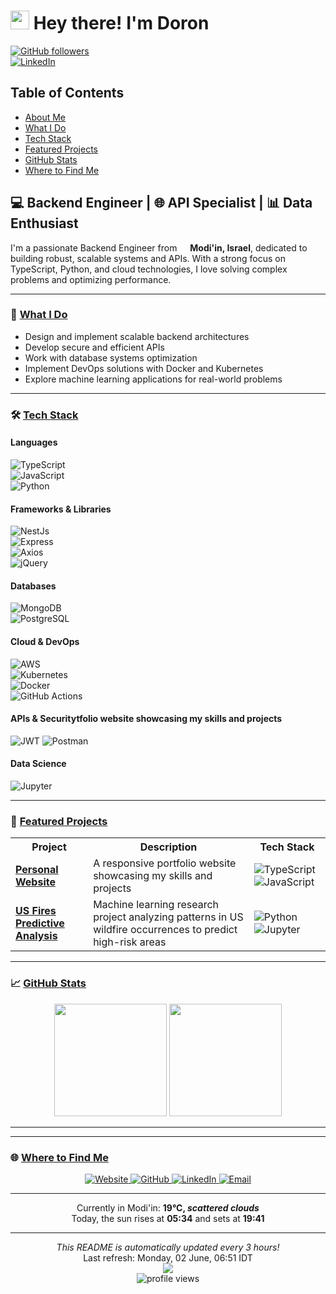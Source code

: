 # <img src="https://emojis.slackmojis.com/emojis/images/1531849430/4246/blob-sunglasses.gif?1531849430" width="30"/> Hey there! I'm Doron

[![GitHub followers](https://img.shields.io/github/followers/DoronF3?style=social)](https://github.com/DoronF3)  
[![LinkedIn](https://img.shields.io/badge/LinkedIn-Connect-blue)](https://www.linkedin.com/in/DoronF3)

## Table of Contents
- [About Me](#-about-me)
- [What I Do](#-what-i-do)
- [Tech Stack](#-tech-stack)
- [Featured Projects](#-featured-projects)
- [GitHub Stats](#-github-stats)
- [Where to Find Me](#-where-to-find-me)

## 💻 Backend Engineer | 🌐 API Specialist | 📊 Data Enthusiast

I'm a passionate Backend Engineer from <img src="https://cdn-icons-png.flaticon.com/512/197/197577.png" width="13"/> **Modi'in, Israel**, dedicated to building robust, scalable systems and APIs. With a strong focus on TypeScript, Python, and cloud technologies, I love solving complex problems and optimizing performance.

---

### 🚀 [What I Do](#-what-i-do)

- Design and implement scalable backend architectures
- Develop secure and efficient APIs
- Work with database systems optimization
- Implement DevOps solutions with Docker and Kubernetes
- Explore machine learning applications for real-world problems

---

### 🛠️ [Tech Stack](#-tech-stack)

#### Languages
![TypeScript](https://img.shields.io/badge/-TypeScript-007ACC?style=for-the-badge&logo=typescript&logoColor=white)  
![JavaScript](https://img.shields.io/badge/-JavaScript-F7DF1E?style=for-the-badge&logo=javascript&logoColor=black)  
![Python](https://img.shields.io/badge/-Python-3776AB?style=for-the-badge&logo=python&logoColor=white)

#### Frameworks & Libraries
![NestJs](https://img.shields.io/badge/-NestJs-ea2845?style=for-the-badge&logo=nestjs&logoColor=white)  
![Express](https://img.shields.io/badge/Express-000000?style=for-the-badge&logo=express&logoColor=white)  
![Axios](https://img.shields.io/badge/axios-671ddf?style=for-the-badge&logo=axios&logoColor=white)  
![jQuery](https://img.shields.io/badge/jQuery-0769AD?style=for-the-badge&logo=jquery&logoColor=white)

#### Databases
![MongoDB](https://img.shields.io/badge/-MongoDB-13aa52?style=for-the-badge&logo=mongodb&logoColor=white)  
![PostgreSQL](https://img.shields.io/badge/PostgreSQL-316192?style=for-the-badge&logo=postgresql&logoColor=white)

#### Cloud & DevOps
![AWS](https://img.shields.io/badge/AWS-FF9900?style=for-the-badge&logo=amazonaws&logoColor=white)  
![Kubernetes](https://img.shields.io/badge/kubernetes-326ce5?style=for-the-badge&logo=kubernetes&logoColor=white)  
![Docker](https://img.shields.io/badge/-Docker-46a2f1?style=for-the-badge&logo=docker&logoColor=white)  
![GitHub Actions](https://img.shields.io/badge/-Github_Actions-2088FF?style=for-the-badge&logo=github-actions&logoColor=white)

#### APIs & Securitytfolio website showcasing my skills and projects</td>
![JWT](https://img.shields.io/badge/JWT-000000?style=for-the-badge&logo=JSON%20web%20tokens&logoColor=white)
![Postman](https://img.shields.io/badge/Postman-FF6C37?style=for-the-badge&logo=Postman&logoColor=white)

#### Data Science
![Jupyter](https://img.shields.io/badge/Jupyter-F37626?style=for-the-badge&logo=Jupyter&logoColor=white)

---

### 🔭 [Featured Projects](#-featured-projects)

<table>
  <tr>
    <th>Project</th>
    <th>Description</th>
    <th>Tech Stack</th>
  </tr>
  <tr>
    <td><a href="https://github.com/DoronF3/doronf3.github.io"><b>Personal Website</b></a></td>
    <td>A responsive portfolio website showcasing my skills and projects</td>
    <td>
      <img alt="TypeScript" src="https://img.shields.io/badge/-TypeScript-007ACC?style=flat-square&logo=typescript&logoColor=white"/>
      <img alt="JavaScript" src="https://img.shields.io/badge/-JavaScript-F7DF1E?style=flat-square&logo=javascript&logoColor=black"/>
    </td>
  </tr>
  <tr>
    <td><a href="https://github.com/DoronF3/School-Projects/blob/main/Machine%20Learning/Ml%20Final/ML%20Final%20Project.ipynb"><b>US Fires Predictive Analysis</b></a></td>
    <td>Machine learning research project analyzing patterns in US wildfire occurrences to predict high-risk areas</td>
    <td>
      <img alt="Python" src="https://img.shields.io/badge/-Python-3776AB?style=flat-square&logo=python&logoColor=white"/>
      <img alt="Jupyter" src="https://img.shields.io/badge/Jupyter-F37626.svg?style=flat-square&logo=Jupyter&logoColor=white"/>
    </td>
  </tr>
</table>

---

### 📈 [GitHub Stats](#-github-stats)

<div align="center">
  <img height="180em" src="https://github-readme-stats.vercel.app/api?username=DoronF3&show_icons=true&theme=dracula&include_all_commits=true&count_private=true"/>
  <img height="180em" src="https://github-readme-stats.vercel.app/api/top-langs/?username=DoronF3&layout=compact&langs_count=7&theme=dracula"/>
</div>

---

---

### 🌐 [Where to Find Me](#-where-to-find-me)

<div align="center">
  <a href="https://doronf3.github.io/" target="_blank" rel="noopener noreferrer">
    <img alt="Website" src="https://img.shields.io/badge/Website-4285F4?style=for-the-badge&logo=google-chrome&logoColor=white" />
  </a>
  <a href="https://github.com/DoronF3" target="_blank" rel="noopener noreferrer">
    <img alt="GitHub" src="https://img.shields.io/badge/GitHub-DoronF3-181717?style=for-the-badge&logo=github" />
  </a>
  <a href="https://linkedin.com/in/DoronF3" target="_blank" rel="noopener noreferrer">
    <img alt="LinkedIn" src="https://img.shields.io/badge/LinkedIn-DoronF3-0A66C2?style=for-the-badge&logo=linkedin" />
  </a>
  <a href="mailto:doronfi3@gmail.com" target="_blank" rel="noopener noreferrer">
    <img alt="Email" src="https://img.shields.io/badge/Email-doronfi3@gmail.com-EA4335?style=for-the-badge&logo=gmail" />
  </a>
</div>

---

<div align="center">
  Currently in Modi'in: <b>19°C, <i>scattered clouds</i></b><br>
  Today, the sun rises at <b>05:34</b> and sets at <b>19:41</b>
</div>

---

<div align="center">
  <i>This README is automatically updated every 3 hours!</i><br>
  Last refresh: Monday, 02 June, 06:51 IDT<br>
  <img src="https://github.com/DoronF3/DoronF3/workflows/README%20build/badge.svg" />
</div>

<div align="center">
  <img src="https://komarev.com/ghpvc/?username=DoronF3&color=blueviolet" alt="profile views" />
</div>

